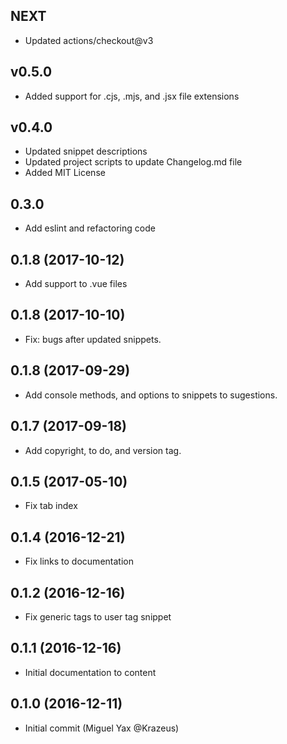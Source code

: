 ## NEXT
- Updated actions/checkout@v3

## v0.5.0
- Added support for .cjs, .mjs, and .jsx file extensions

## v0.4.0 
- Updated snippet descriptions
- Updated project scripts to update Changelog.md file
- Added MIT License

## 0.3.0 
- Add eslint and refactoring code

## 0.1.8 (2017-10-12)

- Add support to .vue files

## 0.1.8 (2017-10-10)

- Fix: bugs after updated snippets.

## 0.1.8 (2017-09-29)

- Add console methods, and options to snippets to sugestions.  

## 0.1.7 (2017-09-18)

- Add copyright, to do, and version tag. 

## 0.1.5 (2017-05-10)

- Fix tab index

## 0.1.4 (2016-12-21)

- Fix links to documentation

## 0.1.2 (2016-12-16)

- Fix generic tags to user tag snippet

## 0.1.1 (2016-12-16)

- Initial documentation to content

## 0.1.0 (2016-12-11)

- Initial commit (Miguel Yax @Krazeus)